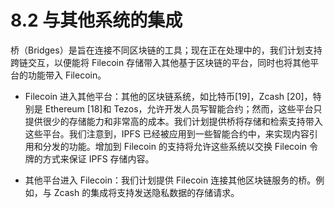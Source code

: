# 8.2 与其他系统的集成

桥（Bridges）是旨在连接不同区块链的工具；现在正在处理中的，我们计划支持跨链交互，以便能将 Filecoin 存储带入其他基于区块链的平台，同时也将其他平台的功能带入 Filecoin。

*   Filecoin 进入其他平台：其他的区块链系统，如比特币[19]，Zcash [20]，特别是 Ethereum [18]和 Tezos，允许开发人员写智能合约；然而，这些平台只提供很少的存储能力和非常高的成本。我们计划提供桥将存储和检索支持带入这些平台。我们注意到，IPFS 已经被应用到一些智能合约中，来实现内容引用和分发的功能。增加到 Filecoin 的支持将允许这些系统以交换 Filecoin 令牌的方式来保证 IPFS 存储内容。

*   其他平台进入 Filecoin：我们计划提供 Filecoin 连接其他区块链服务的桥。例如，与 Zcash 的集成将支持发送隐私数据的存储请求。
